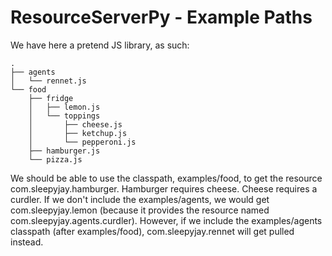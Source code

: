 # ResourceServerPy - Example Paths

We have here a pretend JS library, as such:

```
.
├── agents
│   └── rennet.js
└── food
    ├── fridge
    │   ├── lemon.js
    │   └── toppings
    │       ├── cheese.js
    │       ├── ketchup.js
    │       └── pepperoni.js
    ├── hamburger.js
    └── pizza.js
```

We should be able to use the classpath, examples/food, to get the resource com.sleepyjay.hamburger. Hamburger requires cheese. Cheese requires a curdler. If we don't include the examples/agents, we would get com.sleepyjay.lemon (because it provides the resource named com.sleepyjay.agents.curdler). However, if we include the examples/agents classpath (after examples/food), com.sleepyjay.rennet will get pulled instead. 
